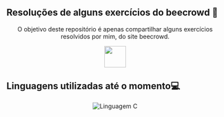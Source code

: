 ﻿## Resoluções de alguns exercícios do beecrowd 📜

<div align="center">
    <p>
    O objetivo deste repositório é apenas compartilhar alguns exercícios resolvidos por mim, do site beecrowd.  </p>
    <a  href="https://www.beecrowd.com.br/judge/en/login"> <img  height="50em" src="[[[icons/icon-beecrowd.webp](https://res.cloudinary.com/crunchbase-production/image/upload/c_lpad,h_256,w_256,f_auto,q_auto:eco,dpr_1/w7dcihvaipthnr6qbv6z)](https://res.cloudinary.com/crunchbase-production/image/upload/c_lpad,h_256,w_256,f_auto,q_auto:eco,dpr_1/w7dcihvaipthnr6qbv6z)](https://resources.beecrowd.com.br/judge/img/5.0/logo-beecrowd.png?1635097036)"></a> 
</div>

 <h2>Linguagens utilizadas até o momento💻</h2> 

<div align="center"> 
    <img alt="Linguagem C" src="https://img.shields.io/badge/C-00599C?style=for-the-badge&logo=c&logoColor=white" />
<div>

